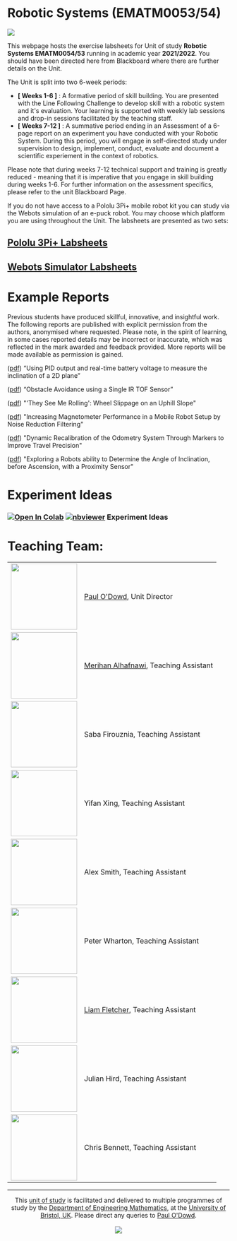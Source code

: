 # Robotic Systems (EMATM0053/54)

<img src="https://github.com/paulodowd/EMATM0053_21_22/blob/main/images/banner4.JPG?raw=true">
    
This webpage hosts the exercise labsheets for Unit of study **Robotic Systems EMATM0054/53** running in academic year **2021/2022**.  You should have been directed here from Blackboard where there are further details on the Unit.

The Unit is split into two 6-week periods:
- **[ Weeks 1-6 ]** : A formative period of skill building.  You are presented with the Line Following Challenge to develop skill with a robotic system and it's evaluation.  Your learning is supported with weekly lab sessions and drop-in sessions facilitated by the teaching staff. 
- **[ Weeks 7-12 ]** : A summative period ending in an Assessment of a 6-page report on an experiment you have conducted with your Robotic System.  During this period, you will engage in self-directed study under supervision to design, implement, conduct, evaluate and document a scientific experiement in the context of robotics.

Please note that during weeks 7-12 technical support and training is greatly reduced - meaning that it is imperative that you engage in skill building during weeks 1-6.  For further information on the assessment specifics, please refer to the unit Blackboard Page. 

If you do not have access to a Pololu 3Pi+ mobile robot kit you can study via the Webots simulation of an e-puck robot. You may choose which platform you are using throughout the Unit.  The labsheets are presented as two sets:

## <a href="https://github.com/paulodowd/EMATM0053_21_22/blob/main/Pololu3PI.md">Pololu 3Pi+ Labsheets</a>
## <a href="https://github.com/paulodowd/EMATM0053_21_22/blob/main/Webots.md">Webots Simulator Labsheets</a>


# Example Reports

Previous students have produced skillful, innovative, and insightful work.  The following reports are published with explicit permission from the authors, anonymised where requested.  Please note, in the spirit of learning, in some cases reported details may be incorrect or inaccurate, which was reflected in the mark awarded and feedback provided.  More reports will be made available as permission is gained.

(<a href="https://github.com/paulodowd/EMATM0053_21_22/raw/main/Example%20Reports/SG4_T4_BatVoltage.pdf">pdf</a>) “Using PID output and real-time battery voltage to measure the inclination of a 2D plane” 

(<a href="https://github.com/paulodowd/EMATM0053_21_22/raw/main/Example%20Reports/T1_ObsAvoidSingle.pdf">pdf</a>) “Obstacle Avoidance using a Single IR TOF Sensor” 

(<a href="https://github.com/paulodowd/EMATM0053_21_22/raw/main/Example%20Reports/T5_RollingSlippage.pdf">pdf</a>) "'They See Me Rolling': Wheel Slippage on an Uphill Slope"

(<a href="https://github.com/paulodowd/EMATM0053_21_22/raw/main/Example%20Reports/SG7_T4_IncMagPerf.pdf">pdf</a>) "Increasing Magnetometer Performance in a Mobile Robot Setup by Noise Reduction Filtering"

(<a href="https://github.com/paulodowd/EMATM0053_21_22/raw/main/Example%20Reports/SG2_T4_DynamicKinematicRecalibration.pdf">pdf</a>) "Dynamic Recalibration of the Odometry System Through Markers to Improve Travel Precision"

(<a href="https://github.com/paulodowd/EMATM0053_21_22/raw/main/Example%20Reports/SG5_T4_AngleInc.pdf">pdf</a>) "Exploring a Robots ability to Determine the Angle of Inclination, before Ascension, with a Proximity Sensor"

# Experiment Ideas

### [![Open In Colab](https://colab.research.google.com/assets/colab-badge.svg)](https://colab.research.google.com/github/paulodowd/EMATM0053_21_22/blob/main/Experiment_Ideas.ipynb)  [![nbviewer](https://raw.githubusercontent.com/jupyter/design/master/logos/Badges/nbviewer_badge.svg)](https://nbviewer.jupyter.org/github/paulodowd/EMATM0053_21_22/blob/main/Experiment_Ideas.ipynb) Experiment Ideas


# Teaching Team:

<table>
<tr><td><img width="150px" src="https://media-exp1.licdn.com/dms/image/C4D03AQF0NTkKRAj1zw/profile-displayphoto-shrink_800_800/0/1601493011557?e=1638403200&v=beta&t=BRlixjUjpO5xkqezOYENqDICBVpHJWqf_204xTQV-SI"></td><td><a href="https://www.bristol.ac.uk/people/person/Paul-O'Dowd-d54e9ad6-41de-4eef-81c6-1ee227ced8dc/">Paul O'Dowd</a>, Unit Director</td></tr>
  <tr><td><img height="150px" src="https://github.com/paulodowd/EMATM0053_21_22/blob/main/images/Merihan.png?raw=true"></td><td><a href="https://www.farscope.bris.ac.uk/merihan-alhafnawi">Merihan Alhafnawi</a>, Teaching Assistant</td></tr>
    <tr><td><img width="150px" src="https://github.com/paulodowd/EMATM0053_21_22/blob/main/images/Saba.png?raw=true"></td><td>Saba Firouznia, Teaching Assistant</td></tr>
    <tr><td><img width="150px" src="https://github.com/paulodowd/EMATM0053_21_22/blob/main/images/Yifan.jpg?raw=true"></td><td>Yifan Xing, Teaching Assistant</td></tr>
    <tr><td><img width="150px" src="https://github.com/paulodowd/EMATM0053_21_22/blob/main/images/BlankPortrait.png?raw=true"></td><td>Alex Smith, Teaching Assistant</td></tr>
    <tr><td><img width="150px" src="https://lirp.cdn-website.com/051f8efe/dms3rep/multi/opt/Peter+Wharton-480w.png"></td><td>Peter Wharton, Teaching Assistant</td></tr>
    <tr><td><img width="150px" src="https://github.com/paulodowd/EMATM0053_21_22/blob/main/images/Liam.JPG?raw=true"></td><td><a href="https://www.farscope.bris.ac.uk/liam-fletcher">Liam Fletcher</a>, Teaching Assistant</td></tr>
    <tr><td><img width="150px" src="https://github.com/paulodowd/EMATM0053_21_22/blob/main/images/Julian.jpg?raw=true"></td><td>Julian Hird, Teaching Assistant</td></tr>
    <tr><td><img width="150px" src="https://github.com/paulodowd/EMATM0053_21_22/blob/main/images/BlankPortrait.png?raw=true"></td><td>Chris Bennett, Teaching Assistant</td></tr>
</table>




<hr> 

<p align="center">
    This <a href="https://www.bris.ac.uk/unit-programme-catalogue/UnitDetails.jsa?ayrCode=21%2F22&unitCode=EMATM0054">unit of study</a> is facilitated and delivered to multiple programmes of study by the <a href="http://www.bristol.ac.uk/engineering/departments/engineering-mathematics/">Department of Engineering Mathematics</a>, at the <a href="https://www.bristol.ac.uk/">University of Bristol, UK</a>.  Please direct any queries to <a href="https://www.bristol.ac.uk/people/person/Paul-O'Dowd-d54e9ad6-41de-4eef-81c6-1ee227ced8dc/">Paul O'Dowd</a>.
<br><br>

<img src="https://www.bristol.ac.uk/media-library/protected/images/uob-logo-full-colour-largest-2.png">
</p>




